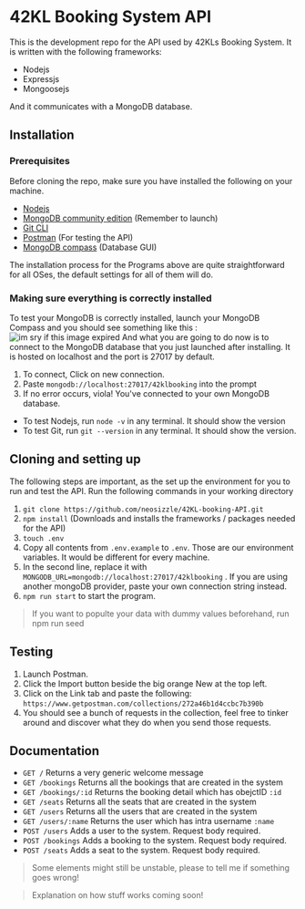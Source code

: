 # 42KL Booking System API
This is the development repo for the API used by 42KLs Booking System. It is written with the following frameworks: 
- Nodejs
- Expressjs
- Mongoosejs

And it communicates with a MongoDB database.

## Installation
### Prerequisites
Before cloning the repo, make sure you have installed the following on your machine.

- [Nodejs](https://nodejs.org/en/download/)
- [MongoDB community edition](https://www.mongodb.com/try/download/community) (Remember to launch)
- [Git CLI](https://git-scm.com/downloads)
- [Postman](https://www.postman.com/downloads/) (For testing the API)
- [MongoDB compass](https://www.mongodb.com/try/download/compass) (Database GUI)

The installation process for the Programs above are quite straightforward for all OSes, the default settings for all of them will do.


### Making sure everything is correctly installed
To test your MongoDB is correctly installed, launch your MongoDB Compass and you should see something like this :
![im sry if this image expired](https://imgur.com/WYZOCNE.png)
And what you are going to do now is to connect to the MongoDB database that you just launched after installing. It is hosted on localhost and the port is 27017 by default.
1. To connect, Click on new connection.
2. Paste `mongodb://localhost:27017/42klbooking` into the prompt
3. If no error occurs, viola! You've connected to your own MongoDB database.

- To test Nodejs, run `node -v` in any terminal. It should show the version
- To test Git, run `git --version` in any terminal. It should show the version.

## Cloning and setting up
The following steps are important, as the set up the environment for you to run and test the API. Run the following commands in your working directory

1. `git clone https://github.com/neosizzle/42KL-booking-API.git`
2. `npm install` (Downloads and installs the frameworks / packages needed for the API)
3. `touch .env`
4. Copy all contents from `.env.example` to `.env`. Those are our environment variables. It would be different for every machine.
5. In the second line, replace it with `MONGODB_URL=mongodb://localhost:27017/42klbooking` . If you are using another mongoDB provider, paste your own connection string instead.
6. `npm run start` to start the program.

> If you want to populte your data with dummy values beforehand, run npm run seed

## Testing
1. Launch Postman.
2. Click the Import button beside the big orange New at the top left.
3. Click on the Link tab and paste the following: `https://www.getpostman.com/collections/272a46b1d4ccbc7b390b`
4. You should see a bunch of requests in the collection, feel free to tinker around and discover what they do when you send those requests.

## Documentation
- `GET /` Returns a very generic welcome message
- `GET /bookings` Returns all the bookings that are created in the system
- `GET /bookings/:id` Returns the booking detail which has obejctID `:id`
- `GET /seats` Returns all the seats that are created in the system
- `GET /users` Returns all the users that are created in the system
- `GET /users/:name` Returns the user which has intra username `:name`
- `POST /users` Adds a user to the system. Request body required.
- `POST /bookings` Adds a booking to the system. Request body required.
- `POST /seats` Adds a seat to the system. Request body required.

>Some elements might still be unstable, please to tell me if something goes wrong!

> Explanation on how stuff works coming soon!